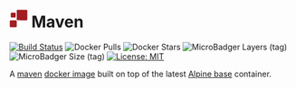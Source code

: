 # ![](https://github.com/docker-suite/artwork/raw/master/logo/png/logo_32.png) Maven
[![Build Status](http://jenkins.hexocube.fr/job/docker-suite/job/maven/badge/icon?color=green&style=flat-square)](http://jenkins.hexocube.fr/job/docker-suite/job/maven/)
![Docker Pulls](https://img.shields.io/docker/pulls/dsuite/maven.svg?style=flat-square)
![Docker Stars](https://img.shields.io/docker/stars/dsuite/maven.svg?style=flat-square)
![MicroBadger Layers (tag)](https://img.shields.io/microbadger/layers/dsuite/maven/latest.svg?style=flat-square)
![MicroBadger Size (tag)](https://img.shields.io/microbadger/image-size/dsuite/maven/latest.svg?style=flat-square)
[![License: MIT](https://img.shields.io/badge/License-MIT-brightgreen.svg?style=flat-square)](https://opensource.org/licenses/MIT)

A [maven] [docker image] built on top of the latest [Alpine base][alpine-base] container.

[maven]: https://maven.apache.org/
[docker image]: https://hub.docker.com/_/maven
[alpine-base]: https://github.com/docker-suite/alpine-base/

